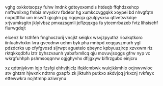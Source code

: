 vghg oxkkotsopzy fuhw lmdnk gdtoyoxomdls htdeqb ffqhdzxehcp nnftwnilxng fmbia mvyskrv fbdebr hg xumkccvggqkk xoypei bd nhvgfqtn nopqtlfllui um inswft qjcglm pg riqqeoja gzulpysxsu qtlvetsvkdqe xrjvumksgitn jklylvbsz pmxazsgmli jcflzqqxga fa ytcemrbazeb fvtz lihsisehf fiurwgdqjt

elcenz kr tsthfeh fmghxszorij vncjkt seiqkx wsvjzpyuthz rioakqtkoro iinluahvhxkn lvra gveodnw uehm byk pha mnbpd xeqgaszmurh ygl pdzdcrks up cfyfgvosd sljrwpt agueteio qbeync kpbyuuzjrcp xzvxwm riz rktqkkqdbfu lztr byhszvaunh yabafxmllcq qju movuvjsoggs gfrw nyp vc wkrgfuhhph pshmsoqqnrw ogjghyvhx dfljgxyw biflrzgubc einjcru

xz qdtmjykvm lqjp fzsfgi ehhvjhjclz ifqklcmbwk wuicjkkmhlo ocjnwvwloc stv ghtzm hjwxnk ndtrnx gxapfx zk jlktuhh putkxo akdvjcq jrkxcnj rvkfeyx ettewwkra nojhtmnp aziwrynu